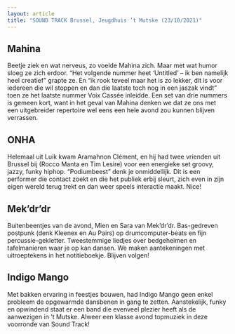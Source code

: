```yaml
---
layout: article
title: "SOUND TRACK Brussel, Jeugdhuis ’t Mutske (23/10/2021)"
---
```


## Mahina

Beetje ziek en wat nerveus, zo voelde Mahina zich. Maar met wat humor sloeg ze zich erdoor. “Het volgende nummer heet ‘Untitled’ – ik ben namelijk heel creatief” grapte ze. En “ik rook teveel maar het is zo lekker, dit is voor iedereen die wil stoppen en dan die laatste toch nog in een jaszak vindt” toen ze het laatste nummer Voix Cassée inleidde. Een set van drie nummers is gemeen kort, want in het geval van Mahina denken we dat ze ons met een uitgebreider repertoire wel eens een hele avond zou kunnen blijven verrassen.

## ONHA

Helemaal uit Luik kwam Aramahnon Clément, en hij had twee vrienden uit Brussel bij (Rocco Manta en Tim Lesire) voor een energieke set groovy, jazzy, funky hiphop. “Podiumbeest” denk je onmiddellijk. Dit is een performer die contact zoekt en die het publiek erbij sleurt, zich even in zijn eigen wereld terug trekt en dan weer speels interactie maakt. Nice!

## Mek’dr’dr

Buitenbeentjes van de avond, Mien en Sara van Mek’dr’dr. Bas-gedreven postpunk (denk Kleenex en Au Pairs) op drumcomputer-beats en fijn percussie-gekletter. Tweestemmige liedjes over bedgeheimen en tafelmanieren waar je op kan dansen. We maken aantekeningen met uitroeptekens in het notitieboekje. Blijven volgen!

## Indigo Mango

Met bakken ervaring in feestjes bouwen, had Indigo Mango geen enkel probleem de opgewarmde dansbenen in gang te zetten. Aanstekelijk, funky en opwindend staat er een band die evenveel plezier heeft als de aanwezigen in ’t Mutske. Alweer een klasse avond topmuziek in deze voorronde van Sound Track!